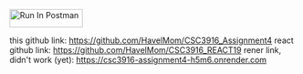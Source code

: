 
[<img src="https://run.pstmn.io/button.svg" alt="Run In Postman" style="width: 128px; height: 32px;">](https://app.getpostman.com/run-collection/41591398-8e443cc2-41f5-4fa6-ae4b-619c5f51a12c?action=collection%2Ffork&source=rip_markdown&collection-url=entityId%3D41591398-8e443cc2-41f5-4fa6-ae4b-619c5f51a12c%26entityType%3Dcollection%26workspaceId%3Dc7cff446-061e-4b91-8c7d-93565dae4d89#?env%5BDelgado_HW4%5D=W10=)


this github link: https://github.com/HavelMom/CSC3916_Assignment4
react github link: https://github.com/HavelMom/CSC3916_REACT19
rener link, didn't work (yet): https://csc3916-assignment4-h5m6.onrender.com

